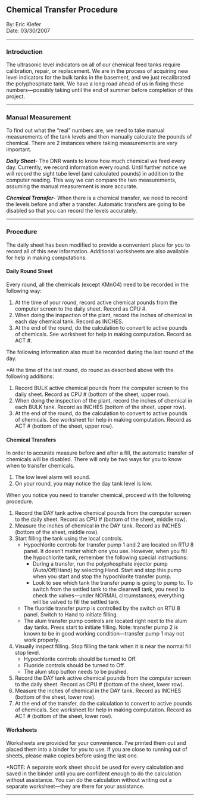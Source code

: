 ## Chemical Transfer Procedure 
By: Eric Kiefer  <br />
Date: 03/30/2007
***
### Introduction
The ultrasonic level indicators on all of our chemical feed tanks require calibration, repair, or replacement. We are in the process of acquiring new level indicators for the bulk tanks in the basement, and we just recalibrated the polyphosphate tank. We have a long road ahead of us in fixing these numbers—possibly taking until the end of summer before completion of this project.
***

### Manual Measurement
To find out what the “real” numbers are, we need to take manual measurements of the tank levels and then manually calculate the pounds of chemical. There are 2 instances where taking measurements are very important.

***Daily Sheet***- 
The DNR wants to know how much chemical we feed every day. Currently, we record information every round. Until further notice we will record the sight tube level (and calculated pounds) in addition to the computer reading. This way we can compare the two measurements, assuming the manual measurement is more accurate.

***Chemical Transfer***- 
When there is a chemical transfer, we need to record the levels before and after a transfer. Automatic transfers are going to be disabled so that you can record the levels accurately.

***

### Procedure
The daily sheet has been modified to provide a convenient place for you to record all of this new information. Additional worksheets are also available for help in making computations.

#### Daily Round Sheet
Every round, all the chemicals (except KMnO4) need to be recorded in the following way:

1.	At the time of your round, record active chemical pounds from the computer screen to the daily sheet. Record as CPU #.
2.	When doing the inspection of the plant, record the inches of chemical in each day chemical tank. Record as INCHES.
3.	At the end of the round, do the calculation to convert to active pounds of chemicals. See worksheet for help in making computation. Record as ACT #.

The following information also must be recorded during the last round of the day.

*At the time of the last round, do round as described above with the following additions:

1.	Record BULK active chemical pounds from the computer screen to the daily sheet. Record as CPU # (bottom of the sheet, upper row).
2.	When doing the inspection of the plant, record the inches of chemical in each BULK tank. Record as INCHES (bottom of the sheet, upper row).
3.	At the end of the round, do the calculation to convert to active pounds of chemicals. See worksheet for help in making computation. Record as ACT # (bottom of the sheet, upper row).

#### Chemical Transfers
In order to accurate measure before and after a fill, the automatic transfer of chemicals will be disabled. There will only be two ways for you to know when to transfer chemicals.

1.	The low level alarm will sound.
2.	On your round, you may notice the day tank level is low.

When you notice you need to transfer chemical, proceed with the following procedure.

1. Record the DAY tank active chemical pounds from the computer screen to the daily sheet. Record as CPU # (bottom of the sheet, middle row).
2. Measure the inches of chemical in the DAY tank. Record as INCHES (bottom of the sheet, middle row).
3. Start filling the tank using the local controls.
	- Hypochlorite controls for transfer pump 1 and 2 are located on RTU 8 panel. It doesn’t matter which one you use. However, when you fill the hypochlorite tank, remember the following special instructions:  <br />
		- During a transfer, run the polyphosphate injector pump (Auto/Off/Hand) by selecting Hand. Start and stop this pump when you start and stop the hypochlorite transfer pump.
		- Look to see which tank the transfer pump is going to pump to. To switch from the settled tank to the clearwell tank, you need to check the valves—under NORMAL circumstances, everything will be valved to fill the settled tank.
	- The fluoride transfer pump is controlled by the switch on RTU 8 panel. Switch to Hand to initiate filling.
	- The alum transfer pump controls are located right next to the alum day tanks. Press start to initiate filling. Note: transfer pump 2 is known to be in good working condition—transfer pump 1 may not work properly.
4.	Visually inspect filling. Stop filling the tank when it is near the normal fill stop level.
	- Hypochlorite controls should be turned to Off.
	- Fluoride controls should be turned to Off.
	- The alum stop button needs to be pushed. 
5.	Record the DAY tank active chemical pounds from the computer screen to the daily sheet. Record as CPU # (bottom of the sheet, lower row).
6.	Measure the inches of chemical in the DAY tank. Record as INCHES (bottom of the sheet, lower row).
7.	At the end of the transfer, do the calculation to convert to active pounds of chemicals. See worksheet for help in making computation. Record as ACT # (bottom of the sheet, lower row).

#### Worksheets
Worksheets are provided for your convenience. I’ve printed them out and placed them into a binder for you to use. If you are close to running out of sheets, please make copies before using the last one.

*NOTE: A separate work sheet should be used for every calculation and saved in the binder until you are confident enough to do the calculation without assistance. You can do the calculation without writing out a separate worksheet—they are there for your assistance.
***
